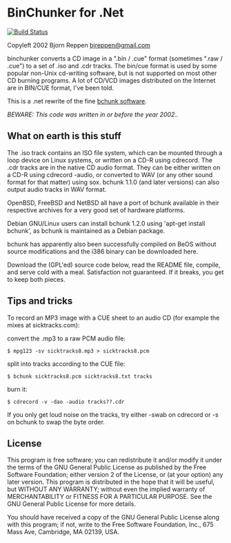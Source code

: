 ﻿# BinChunker for .Net
[![Build Status](https://travis-ci.org/bjornreppen/binchunk.svg?branch=master)](https://travis-ci.org/bjornreppen/binchunk)

Copyleft 2002 Bjorn Reppen <bjreppen@gmail.com>

binchunker converts a CD image in a ".bin / .cue" format (sometimes ".raw / .cue") to a set of .iso and .cdr tracks. The bin/cue format is used by some popular non-Unix cd-writing software, but is not supported on most other CD burning programs. A lot of CD/VCD images distributed on the Internet are in BIN/CUE format, I've been told.

This is a .net rewrite of the fine [bchunk software](http://he.fi/bchunk/).

*BEWARE: This code was written in or before the year 2002..*

## What on earth is this stuff

The .iso track contains an ISO file system, which can be mounted through a loop device on Linux systems, or written on a CD-R using cdrecord. The .cdr tracks are in the native CD audio format. They can be either written on a CD-R using cdrecord -audio, or converted to WAV (or any other sound format for that matter) using sox. bchunk 1.1.0 (and later versions) can also output audio tracks in WAV format.

OpenBSD, FreeBSD and NetBSD all have a port of bchunk available in their respective archives for a very good set of hardware platforms.

Debian GNU/Linux users can install bchunk 1.2.0 using 'apt-get install bchunk', as bchunk is maintained as a Debian package.

bchunk has apparently also been successfully compiled on BeOS without source modifications and the i386 binary can be downloaded here.

Download the (GPL'ed) source code below, read the README file, compile, and serve cold with a meal. Satisfaction not guaranteed. If it breaks, you get to keep both pieces.

## Tips and tricks

To record an MP3 image with a CUE sheet to an audio CD (for example the mixes at sicktracks.com):

convert the .mp3 to a raw PCM audio file:

`$ mpg123 -sv sicktracks8.mp3 > sicktracks8.pcm`

split into tracks according to the CUE file:

`$ bchunk sicktracks8.pcm sicktracks8.txt tracks`

burn it:

`$ cdrecord -v -dao -audio tracks??.cdr`

If you only get loud noise on the tracks, try either -swab on cdrecord or -s on bchunk to swap the byte order.

## License

This program is free software; you can redistribute it and/or modify it under the terms of the GNU General Public License as published by the Free Software Foundation; either version 2 of the License, or (at your option) any later version.
This program is distributed in the hope that it will be useful, but WITHOUT ANY WARRANTY; without even the implied warranty of MERCHANTABILITY or FITNESS FOR A PARTICULAR PURPOSE. See the GNU General Public License for more details.

You should have received a copy of the GNU General Public License along with this program; if not, write to the Free Software Foundation, Inc., 675 Mass Ave, Cambridge, MA 02139, USA.
